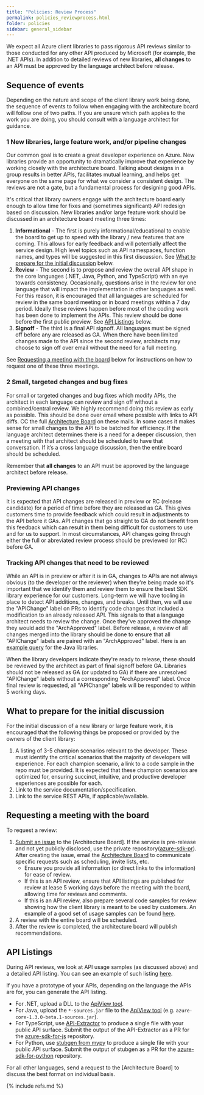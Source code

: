 ```yaml
---
title: "Policies: Review Process"
permalink: policies_reviewprocess.html
folder: policies
sidebar: general_sidebar
---
```


We expect all Azure client libraries to pass rigorous API reviews similar to those conducted for any other API produced by Microsoft (for example, the .NET APIs).  In addition to detailed reviews of new libraries, **all changes** to an API must be approved by the language architect before release.

## Sequence of events
Depending on the nature and scope of the client library work being done, the sequence of events to follow when engaging with the architecture board will follow one of two paths.  If you are unsure which path applies to the work you are doing, you should consult with a language architect for guidance.

### 1 New libraries, large feature work, and/or pipeline changes

Our common goal is to create a great developer experience on Azure.  New libraries provide an opportunity to dramatically improve that experience by working closely with the architecture board.  Talking about designs in a group results in better APIs, facilitates mutual learning, and helps get everyone on the same page for what we consider a consistent design. The reviews are not a gate, but a fundamental process for designing good APIs.

It's critical that library owners engage with the architecture board early enough to allow time for fixes and (sometimes significant) API redesign based on discussion. New libraries and/or large feature work should be discussed in an architecture board meeting three times:

1. **Informational** - The first is purely informational/educational to enable the board to get up to speed with the library / new features that are coming.  This allows for early feedback and will potentially affect the service design.  High level topics such as API namespaces, function names, and types will be suggested in this first discussion.  See [What to prepare for the initial discussion](#what-to-prepare-for-the-initial-discussion) below.
2. **Review** - The second is to propose and review the overall API shape in the core languages (.NET, Java, Python, and TypeScript) with an eye towards consistency. Occasionally, questions arise in the review for one language that will impact the implementation in other languages as well.  For this reason, it is encouraged that all languages are scheduled for review in the same board meeting or in board meetings within a 7 day period.  Ideally these reviews happen before most of the coding work has been done to implement the APIs.  This review should be done before the first public preview.  See [API Listings](#api-listings) below.
3. **Signoff** - The third is a final API signoff.  All languages must be signed off before any are released as GA.  When there have been limited changes made to the API since the second review, architects may choose to sign off over email without the need for a full meeting.

See [Requesting a meeting with the board](#requesting-a-meeting-with-the-board) below for instructions on how to request one of these three meetings.

### 2 Small, targeted changes and bug fixes

For small or targeted changes and bug fixes which modify APIs, the architect in each language can review and sign off without a combined/central review. We highly recommend doing this review as early as possible. This should be done over email where possible with links to API diffs.  CC the full [Architecture Board](mailto:adparch@microsoft.com) on these mails. In some cases it makes sense for small changes to the API to be batched for efficiency. If the language architect determines there is a need for a deeper discussion, then a meeting with that architect should be scheduled to have that conversation. If it’s a cross language discussion, then the entire board should be scheduled. 

Remember that **all changes** to an API must be approved by the language architect before release.

### Previewing API changes

It is expected that API changes are released in preview or RC (release candidate) for a period of time before they are released as GA.  This gives customers time to provide feedback which could result in adjustments to the API before it GAs.  API changes that go straight to GA do not benefit from this feedback which can result in them being difficult for customers to use and for us to support.  In most circumstances, API changes going through either the full or abreviated review process should be previewed (or RC) before GA.

### Tracking API changes that need to be reviewed

While an API is in preview or after it is in GA, changes to APIs are not always obvious (to the developer or the reviewer) when they're being made so it's important that we identify them and review them to ensure the best SDK library experience for our customers. Long-term we will have tooling in place to detect API additions, changes, and breaks.  Until then, we will use the "APIChange" label on PRs to identify code changes that included a modification to an already released API.  This signals to that a language architect needs to review the change.  Once they've approved the change they would add the "ArchApproved" label.  Before release, a review of all changes merged into the library should be done to ensure that all "APIChange" labels are paired with an "ArchApproved" label.  Here is an [example query](https://github.com/Azure/azure-sdk-for-java/pulls?utf8=%E2%9C%93&q=is%3Apr+label%3AAPIChange+) for the Java libraries.  

When the library developers indicate they're ready to release, these should be reviewed by the architect as part of final signoff before GA.  Libraries should not be released as GA (or updated to GA) if there are unresolved "APIChange" labels without a corresponding "ArchApproved" label.  Once final review is requested, all "APIChange" labels will be responded to within 5 working days.

## What to prepare for the initial discussion

For the initial discussion of a new library or large feature work, it is encouraged that the following things be proposed or provided by the owners of the client library:

1. A listing of 3-5 champion scenarios relevant to the developer. These must identify the critical scenarios that the majority of developers will experience. For each champion scenario, a link to a code sample in the repo must be provided. It is expected that these champion scenarios are optimized for, ensuring succinct, intuitive, and productive developer experiences are possible for each.
2. Link to the service documentation/specification.
3. Link to the service REST APIs, if applicable/available.

## Requesting a meeting with the board

To request a review:

1. [Submit an issue](https://github.com/Azure/azure-sdk/issues/new/choose) to the [Architecture Board].  If the service is pre-release and not yet publicly disclosed, use the private repository([azure-sdk-pr](https://github.com/Azure/azure-sdk-pr)).  After creating the issue, email the [Architecture Board](mailto:adparch@microsoft.com) to communicate specific requests such as scheduling, invite lists, etc.
    - Ensure you provide all information (or direct links to the information) for ease of review.
    - If this is an API review, ensure that API listings are published for review at lease 5 working days before the meeting with the board, allowing time for reviews and comments.
    - If this is an API review, also prepare several code samples for review showing how the client library is meant to be used by customers. An example of a good set of usage samples can be found [here](https://github.com/dotnet/corefx/issues/32588).
2. A review with the entire board will be scheduled.
3. After the review is completed, the architecture board will publish recommendations.

## API Listings

During API reviews, we look at API usage samples (as discussed above) and a detailed API listing.  You can see an example of such listing [here](https://github.com/Azure/azure-sdk/blob/master/docs/dotnet/APIListingExample.md).

If you have a prototype of your APIs, depending on the language the APIs are for, you can generate the API listing.

- For .NET, upload a DLL to the [ApiView tool](http://apiview.dev).
- For Java, upload the `*-sources.jar` file to the [ApiView tool](http://apiview.dev) (e.g. `azure-core-1.3.0-beta.1-sources.jar`).
- For TypeScript, use [API-Extractor](https://github.com/Microsoft/web-build-tools/wiki/API-Extractor) to produce a single file with your public API surface.  Submit the output of the API-Extractor as a PR for the [azure-sdk-for-js](http://github.com/azure/azure-sdk-for-js) repository.
- For Python, use [stubgen from mypy](https://github.com/python/mypy/blob/master/docs/source/stubgen.rst) to produce a single file with your public API surface.  Submit the output of stubgen as a PR for the [azure-sdk-for-python](http://github.com/azure/azure-sdk-for-python) repository.

For all other languages, send a request to the [Architecture Board] to discuss the best format on individual basis.

{% include refs.md %}

